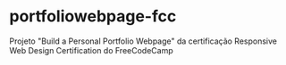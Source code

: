 # portfoliowebpage-fcc
Projeto "Build a Personal Portfolio Webpage" da certificação Responsive Web Design Certification do FreeCodeCamp
